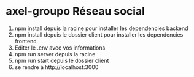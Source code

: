 # axel-groupo Réseau social
1. npm install depuis la racine pour installer les dependencies backend
2. npm install depuis le dossier client pour installer les dependencies frontend
3. Editer le .env avec vos informations
4. npm run server depuis la racine
5. npm run start depuis le dossier client
6. se rendre à http://localhost:3000